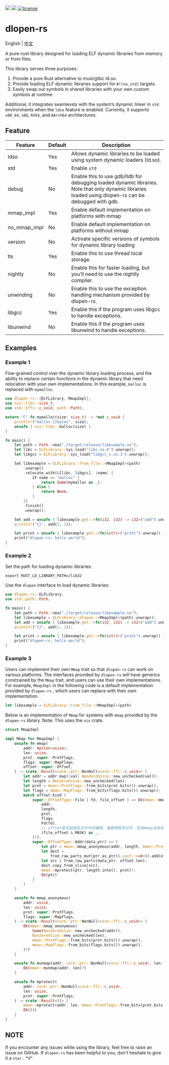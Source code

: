 [![](https://img.shields.io/crates/v/dlopen-rs.svg)](https://crates.io/crates/dlopen-rs)
[![](https://img.shields.io/crates/d/dlopen-rs.svg)](https://crates.io/crates/dlopen-rs)
[![license](https://img.shields.io/crates/l/dlopen-rs.svg)](https://crates.io/crates/dlopen-rs)
# dlopen-rs

English | [中文](README-zh_cn.md)

A pure-rust library designed for loading ELF dynamic libraries from memory or from files. 

This library serves three purposes:
1. Provide a pure Rust alternative to musl/glibc ld.so.
2. Provide loading ELF dynamic libraries support for `#![no_std]` targets.
3. Easily swap out symbols in shared libraries with your own custom symbols at runtime

Additional, it integrates seamlessly with the system’s dynamic linker in `std` environments when the `ldso` feature is enabled. Currently, it supports `x86_64`, `x86`, `RV64`, and `AArch64` architectures.

## Feature
| Feature      | Default | Description                                                                                                                                           |
| ------------ | ------- | ----------------------------------------------------------------------------------------------------------------------------------------------------- |
| ldso         | Yes     | Allows dynamic libraries to be loaded using system dynamic loaders (ld.so).                                                                           |
| std          | Yes     | Enable `std`                                                                                                                                          |
| debug        | No      | Enable this to use gdb/lldb for debugging loaded dynamic libraries. Note that only dynamic libraries loaded using dlopen-rs can be debugged with gdb. |
| mmap_impl    | Yes     | Enable default implementation on platforms with mmap                                                                                                  |
| no_mmap_impl | No      | Enable default implementation on platforms without mmap                                                                                               |
| version      | No      | Activate specific versions of symbols for dynamic library loading                                                                                     |
| tls          | Yes     | Enable this to use thread local storage.                                                                                                              |
| nightly      | No      | Enable this for faster loading, but you’ll need to use the nightly compiler.                                                                          |
| unwinding    | No      | Enable this to use the exception handling mechanism provided by dlopen-rs.                                                                            |
| libgcc       | Yes     | Enable this if the program uses libgcc to handle exceptions.                                                                                          |
| libunwind    | No      | Enable this if the program uses libunwind to handle exceptions.                                                                                       |


## Examples

### Example 1
Fine-grained control over the dynamic library loading process, and the ability to replace certain functions in the dynamic library that need relocation with your own implementations. In this example, `malloc` is replaced with `mymalloc`.
```rust
use dlopen_rs::{ELFLibrary, MmapImpl};
use nix::libc::size_t;
use std::{ffi::c_void, path::Path};

extern "C" fn mymalloc(size: size_t) -> *mut c_void {
    println!("malloc:{}bytes", size);
    unsafe { nix::libc::malloc(size) }
}

fn main() {
    let path = Path::new("./target/release/libexample.so");
    let libc = ELFLibrary::sys_load("libc.so.6").unwrap();
    let libgcc = ELFLibrary::sys_load("libgcc_s.so.1").unwrap();

    let libexample = ELFLibrary::from_file::<MmapImpl>(path)
        .unwrap()
        .relocate_with(&[libc, libgcc], |name| {
            if name == "malloc" {
                return Some(mymalloc as _);
            } else {
                return None;
            }
        })
        .finish()
        .unwrap();

    let add = unsafe { libexample.get::<fn(i32, i32) -> i32>("add").unwrap() };
    println!("{}", add(1, 1));

    let print = unsafe { libexample.get::<fn(&str)>("print").unwrap() };
    print("dlopen-rs: hello world");
}
```
### Example 2
Set the path for loading dynamic libraries:
```shell
export RUST_LD_LIBRARY_PATH=/lib32
```
Use the `dlopen` interface to load dynamic libraries:
```rust
use dlopen_rs::ELFLibrary;
use std::path::Path;

fn main() {
    let path = Path::new("./target/release/libexample.so");
    let libexample = ELFLibrary::dlopen::<MmapImpl>(path).unwrap();
    let add = unsafe { libexample.get::<fn(i32, i32) -> i32>("add").unwrap() };
    println!("{}", add(1, 1));

    let print = unsafe { libexample.get::<fn(&str)>("print").unwrap() };
    print("dlopen-rs: hello world");
}
```
### Example 3
Users can implement their own   `Mmap`   trait so that   `dlopen-rs`   can work on various platforms.
The interfaces provided by   `dlopen-rs`   will have generics constrained by the   `Mmap`   trait, and users can use their own implementations. For example,   `MmapImpl`   in the following code is a default implementation provided by   `dlopen-rs`  , which users can replace with their own implementation.
```rust
let libexample = ELFLibrary::from_file::<MmapImpl>(path)
```
Below is an implementation of   `Mmap`   for systems with   `mmap`   provided by the   `dlopen-rs`   library. Note: This uses the   `nix`   crate.
```rust
struct MmapImpl

impl Mmap for MmapImpl {
    unsafe fn mmap(
        addr: Option<usize>,
        len: usize,
        prot: super::ProtFlags,
        flags: super::MapFlags,
        offset: super::Offset,
    ) -> crate::Result<core::ptr::NonNull<core::ffi::c_void>> {
        let addr = addr.map(|val| NonZeroUsize::new_unchecked(val));
        let length = NonZeroUsize::new_unchecked(len);
        let prot = mman::ProtFlags::from_bits(prot.bits()).unwrap();
        let flags = mman::MapFlags::from_bits(flags.bits()).unwrap();
        match offset.kind {
            super::OffsetType::File { fd, file_offset } => Ok(mman::mmap(
                addr,
                length,
                prot,
                flags,
                Fd(fd),
                // offset是当前段在文件中的偏移，需要按照页对齐，否则mmap会失败
                (file_offset & MASK) as _,
            )?),
            super::OffsetType::Addr(data_ptr) => {
                let ptr = mman::mmap_anonymous(addr, length, mman::ProtFlags::PROT_WRITE, flags)?;
                let dest =
                    from_raw_parts_mut(ptr.as_ptr().cast::<u8>().add(offset.offset), offset.len);
                let src = from_raw_parts(data_ptr, offset.len);
                dest.copy_from_slice(src);
                mman::mprotect(ptr, length.into(), prot)?;
                Ok(ptr)
            }
        }
    }

    unsafe fn mmap_anonymous(
        addr: usize,
        len: usize,
        prot: super::ProtFlags,
        flags: super::MapFlags,
    ) -> crate::Result<core::ptr::NonNull<core::ffi::c_void>> {
        Ok(mman::mmap_anonymous(
            Some(NonZeroUsize::new_unchecked(addr)),
            NonZeroUsize::new_unchecked(len),
            mman::ProtFlags::from_bits(prot.bits()).unwrap(),
            mman::MapFlags::from_bits(flags.bits()).unwrap(),
        )?)
    }

    unsafe fn munmap(addr: core::ptr::NonNull<core::ffi::c_void>, len: usize) -> crate::Result<()> {
        Ok(mman::munmap(addr, len)?)
    }

    unsafe fn mprotect(
        addr: core::ptr::NonNull<core::ffi::c_void>,
        len: usize,
        prot: super::ProtFlags,
    ) -> crate::Result<()> {
        mman::mprotect(addr, len, mman::ProtFlags::from_bits(prot.bits()).unwrap())?;
        Ok(())
    }
}
```
## NOTE
If you encounter any issues while using the library, feel free to raise an issue on GitHub. If   `dlopen-rs`   has been helpful to you, don't hesitate to give it a   `star`  . ^V^